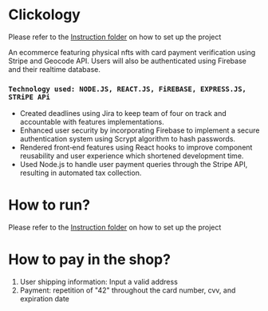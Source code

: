 # Clickology
Please refer to the [Instruction folder](https://github.com/issaturtle/Clickology/tree/master/Instructions) on how to set up the project

An ecommerce featuring physical nfts with card payment verification using Stripe and Geocode API. Users will also be authenticated using Firebase and their realtime database.

### `Technology used: NODE.JS, REACT.JS, FiREBASE, EXPRESS.JS, STRiPE APi`
- Created deadlines using Jira to keep team of four on track and accountable with features implementations.
- Enhanced user security by incorporating Firebase to implement a secure authentication system using Scrypt algorithm to hash passwords.
- Rendered front‑end features using React hooks to improve component reusability and user experience which shortened development time.
- Used Node.js to handle user payment queries through the Stripe API, resulting in automated tax collection.

# How to run?
Please refer to the [Instruction folder](https://github.com/issaturtle/Clickology/tree/master/Instructions) on how to set up the project

# How to pay in the shop?
1. User shipping information: Input a valid address 
2. Payment: repetition of "42" throughout the card number, cvv, and expiration date
